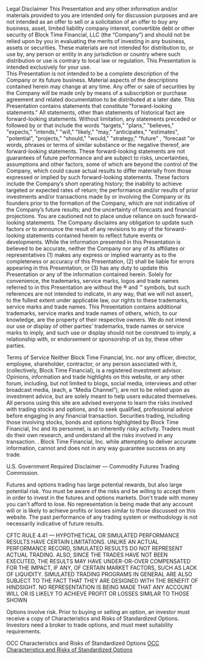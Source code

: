 Legal Disclaimer
This Presentation and any other information and/or materials provided to you are intended only for discussion purposes and are not intended as an offer to sell or a solicitation of an offer to buy any business, asset, limited liability company interest, convertible debt or other security of Block Time Financial, LLC (the “Company”) and should not be relied upon by you in evaluating the merits of investing in any business, assets or securities.  These materials are not intended for distribution to, or use by, any person or entity in any jurisdiction or country where such distribution or use is contrary to local law or regulation. This Presentation is intended exclusively for your use.  
This Presentation is not intended to be a complete description of the Company or its future business. Material aspects of the descriptions contained herein may change at any time.  Any offer or sale of securities by the Company will be made only by means of a subscription or purchase agreement and related documentation to be distributed at a later date.
This Presentation contains statements that constitute "forward-looking statements."  All statements, other than statements of historical fact are forward-looking statements.  Without limitation, any statements preceded or followed by or that include the words "targets," "plans," "believes," "expects," "intends," "will," "likely," "may," "anticipates," "estimates", "potential”,  "projects," "should," "would," "strategy," "future" , “forecast "or words, phrases or terms of similar substance or the negative thereof, are forward-looking statements.  These forward-looking statements are not guarantees of future performance and are subject to risks, uncertainties, assumptions and other factors, some of which are beyond the control of the Company, which could cause actual results to differ materially from those expressed or implied by such forward-looking statements.  These factors include the Company’s short operating history; the inability to achieve targeted or expected rates of return; the performance and/or results of prior investments and/or transactions made by or involving the Company or its founders prior to the formation of the Company, which are not indicative of the Company’s future results; and the uncertainty of forecasts and financial projections. You are cautioned not to place undue reliance on such forward-looking statements.  The Company disclaims any obligation to update such factors or to announce the result of any revisions to any of the forward-looking statements contained herein to reflect future events or developments.
While the information presented in this Presentation is believed to be accurate, neither the Company nor any of its affiliates or representatives (1) makes any express or implied warranty as to the completeness or accuracy of this Presentation, (2) shall be liable for errors appearing in this Presentation, or (3) has any duty to update this Presentation or any of the information contained herein.
Solely for convenience, the trademarks, service marks, logos and trade names referred to in this Presentation are without the ® and ™ symbols, but such references are not intended to indicate, in any way, that we will not assert, to the fullest extent under applicable law, our rights to these trademarks, service marks and trade names. This Presentation contains additional trademarks, service marks and trade names of others, which, to our knowledge, are the property of their respective owners. We do not intend our use or display of other parties’ trademarks, trade names or service marks to imply, and such use or display should not be construed to imply, a relationship with, or endorsement or sponsorship of us by, these other parties.

Terms of Service
Neither Block Time Financial, Inc. nor any officer, director, employee, shareholder, contractor, or any person associated with it, (collectively, Block Time Financial), is a registered investment advisor. Opinions, information and trade highlights on this website, or any other forum, including, but not limited to blogs, social media, interviews and other broadcast media, (each, a “Media Channel”), are not to be relied upon as investment advice, but are solely meant to help users educated themselves.  All persons using this site are advised everyone to learn the risks involved with trading stocks and options, and to seek qualified, professional advice before engaging in any financial transaction.  Securities trading, including those involving stocks, bonds and options highlighted by Block Time Financial, Inc and its personnel, is an inherently risky activity. Traders must do their own research, and understand all the risks involved in any transaction.  . Block Time Financial, Inc. while attempting to deliver accurate information, cannot and does not in any way guarantee success on any trade.

U.S. Government Required Disclaimer — Commodity Futures Trading Commission.

Futures and options trading has large potential rewards, but also large potential risk. You must be aware of the risks and be willing to accept them in order to invest in the futures and options markets. Don't trade with money you can't afford to lose. No representation is being made that any account will or is likely to achieve profits or losses similar to those discussed on this website. The past performance of any trading system or methodology is not necessarily indicative of future results.

CFTC RULE 4.41 — HYPOTHETICAL OR SIMULATED PERFORMANCE RESULTS HAVE CERTAIN LIMITATIONS. UNLIKE AN ACTUAL PERFORMANCE RECORD, SIMULATED RESULTS DO NOT REPRESENT ACTUAL TRADING. ALSO, SINCE THE TRADES HAVE NOT BEEN EXECUTED, THE RESULTS MAY HAVE UNDER-OR-OVER COMPENSATED FOR THE IMPACT, IF ANY, OF CERTAIN MARKET FACTORS, SUCH AS LACK OF LIQUIDITY. SIMULATED TRADING PROGRAMS IN GENERAL ARE ALSO SUBJECT TO THE FACT THAT THEY ARE DESIGNED WITH THE BENEFIT OF HINDSIGHT. NO REPRESENTATION IS BEING MADE THAT ANY ACCOUNT WILL OR IS LIKELY TO ACHIEVE PROFIT OR LOSSES SIMILAR TO THOSE SHOWN

Options involve risk. Prior to buying or selling an option, an investor must receive a copy of Characteristics and Risks of Standardized Options. Investors need a broker to trade options, and must meet suitability requirements.

OCC Characteristics and Risks of Standardized Options
[OCC Characteristics and Risks of Standardized Options](https://www.theocc.com/company-information/documents-and-archives/options-disclosure-document)